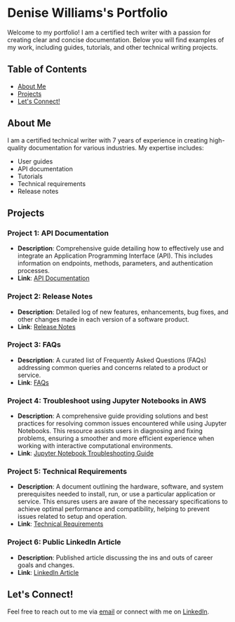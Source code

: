 # Denise Williams's Portfolio

Welcome to my portfolio! I am a certified tech writer with a passion for creating clear and concise documentation. Below you will find examples of my work, including guides, tutorials, and other technical writing projects.

## Table of Contents

- [About Me](#about-me)
- [Projects](#projects)
- [Let's Connect!](#lets-connect)

## About Me

I am a certified technical writer with 7 years of experience in creating high-quality documentation for various industries. My expertise includes:

- User guides
- API documentation
- Tutorials
- Technical requirements
- Release notes

## Projects

### Project 1: API Documentation
- **Description**: Comprehensive guide detailing how to effectively use and integrate an Application Programming Interface (API). This includes information on endpoints, methods, parameters, and authentication processes.
- **Link**: [API Documentation](https://github.com/deeleewill22/Portfolio/blob/main/API_Documentation_README.md)

### Project 2: Release Notes
- **Description**: Detailed log of new features, enhancements, bug fixes, and other changes made in each version of a software product.
- **Link**: [Release Notes](https://github.com/deeleewill22/Portfolio/blob/main/Release_Notes_README.md)

### Project 3: FAQs
- **Description**: A curated list of Frequently Asked Questions (FAQs) addressing common queries and concerns related to a product or service.
- **Link**: [FAQs](https://github.com/deeleewill22/Portfolio/blob/main/FAQs_README.md)

### Project 4: Troubleshoot using Jupyter Notebooks in AWS
- **Description**: A comprehensive guide providing solutions and best practices for resolving common issues encountered while using Jupyter Notebooks. This resource assists users in diagnosing and fixing problems, ensuring a smoother and more efficient experience when working with interactive computational environments.
- **Link**: [Jupyter Notebook Troubleshooting Guide](https://github.com/deeleewill22/Portfolio/blob/main/Jupyter_Notebook_Troubleshooting_README.md)

### Project 5: Technical Requirements
- **Description**: A document outlining the hardware, software, and system prerequisites needed to install, run, or use a particular application or service. This ensures users are aware of the necessary specifications to achieve optimal performance and compatibility, helping to prevent issues related to setup and operation.
- **Link**: [Technical Requirements](https://github.com/deeleewill22/Portfolio/blob/main/Technical_Requirements_README.md)

### Project 6: Public LinkedIn Article
- **Description**: Published article discussing the ins and outs of career goals and changes.
- **Link**: [LinkedIn Article](https://www.linkedin.com/pulse/you-playing-chess-checkers-your-career-denise-gadson?trackingId=Jcefiwo0RYW5hQWkKQHQbA%3D%3D&lipi=urn%3Ali%3Apage%3Ad_flagship3_profile_view_base_recent_activity_content_view%3BIGtalbGzTxK%2BrwP%2BqB3m2w%3D%3D)

## Let's Connect!

Feel free to reach out to me via [email](Denise.L.Williams22@gmail.com) or connect with me on [LinkedIn](https://www.linkedin.com/in/denise-williams-blackbelt/).
